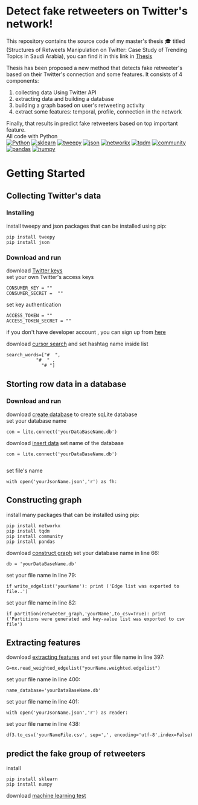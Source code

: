 # Detect fake retweeters on Twitter's network!


This repository contains the source code of my master's thesis :mortar_board: titled (Structures of Retweets Manipulation on Twitter: Case Study of Trending Topics in Saudi Arabia), 
 you can find it in this link in [Thesis](<https://kausp.sa/Details/Thesis/146506/>)

Thesis has been proposed a new method that detects fake retweeter's based on their Twitter's connection and some features. It consists of 4 components:<br>
1. collecting data Using Twitter API 
2. extracting data and building a database 
3. building a graph based on user's retweeting activity 
4. extract some features: temporal, profile,  connection in the network 

Finally, that results in predict fake retweeters based on top important feature. \
All code with Python \
[![Python](https://img.shields.io/badge/Python-3.7-green)](https://www.python.org/) 
[![sklearn](https://img.shields.io/badge/sklearn-1.0.2-orange)](<https://scikit-learn.org/1.0/>)
[![tweepy](https://img.shields.io/badge/Tweepy-3.7.0-red)](<https://docs.tweepy.org/en/stable/changelog.html#version-3-7-0-2018-11-27>)
[![json](https://img.shields.io/badge/json-2.0.9-blue)](<https://docs.python.org/3/library/json.html>)
[![networkx](https://img.shields.io/badge/networkx-2.4-lightgrey)](<https://networkx.org/>)
[![tqdm](https://img.shields.io/badge/tqdm-4.36.1-yellowgreen)](<https://tqdm.github.io/>)
[![community](https://img.shields.io/badge/community%20-0.13-orange)](<https://pypi.org/project/communities/>)
[![pandas](https://img.shields.io/badge/pandas%20-0.25.2-brightgreen)](<https://pandas.pydata.org/>)
[![numpy](https://img.shields.io/badge/numpy%20-1.16.5-yellow)](<https://numpy.org/>)

# Getting Started
## Collecting Twitter's data
### Installing
install tweepy and json packages that can be installed using pip:

```
pip install tweepy
pip install json
```
### Download and run  
download [Twitter keys](<https://github.com/MarwahJawas/detect_Fake_Retweeters/blob/master/Collecting-Tweets/twitter_keys_access.py>) <br>
set your own Twitter's access keys

```
CONSUMER_KEY = ""
CONSUMER_SECRET =  ""
```

set key authentication

```
ACCESS_TOKEN = ""
ACCESS_TOKEN_SECRET = ""
```
if you don't have developer account , you can sign up from [here](<https://developer.twitter.com/en/support/twitter-api/developer-account#faq-developer-account>) 


download [cursor search](<https://github.com/MarwahJawas/detect_Fake_Retweeters/blob/master/Collecting-Tweets/CursorSearch_Rest.py>) and set hashtag name inside list
```
search_words=["#  ",
           "#  " ,
             "# "]  
```
## Storting row data in a database


### Download and run  
download [create database](<https://github.com/MarwahJawas/detect_Fake_Retweeters/blob/master/createSqLiteDatabaes/create-Table.py>) to create sqLite database\
set your database name
```
con = lite.connect('yourDataBaseName.db')
```
download [insert data](<https://github.com/MarwahJawas/detect_Fake_Retweeters/blob/master/createSqLiteDatabaes/insert-Data.py>) 
set name of the database
```
con = lite.connect('yourDataBaseName.db')
  
```
set file's name
```
with open('yourJsonName.json','r') as fh:
```
## Constructing graph
install many packages that can be installed using pip:
``` 
pip install networkx
pip install tqdm
pip install community 
pip install pandas
```
download [construct graph](<https://github.com/MarwahJawas/detect_Fake_Retweeters/blob/master/Graph%20Construction/base_graph_to_rt_graph.py>)
set your database name in line 66:
```
db = 'yourDataBaseName.db'
```
set your file name in line 79:
```
if write_edgelist('yourName'): print ('Edge list was exported to file..')
```
set your file name in line 82:
```
if partition(retweeter_graph,'yourName',to_csv=True): print ('Partitions were generated and key-value list was exported to csv file')
```
## Extracting features

download [extracting features](<https://github.com/MarwahJawas/detect_Fake_Retweeters/blob/master/feature%20engineering/all_features.py>)
and set your file name in line 397:
```
G=nx.read_weighted_edgelist("yourName.weighted.edgelist")
```
set your file name in line 400:
```
name_database='yourDataBaseName.db'
```
set your file name in line 401:
```
with open('yourJsonName.json','r') as reader:
```
set your file name in line 438:
```
df3.to_csv('yourNameFile.csv', sep=',', encoding='utf-8',index=False)
```
## predict the fake group of retweeters
install
```
pip install sklearn
pip install numpy
```
download [machine learning test](<https://github.com/MarwahJawas/detect_Fake_Retweeters/blob/master/feature%20engineering/classification.py>) 

